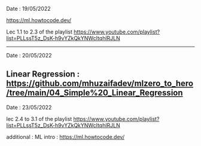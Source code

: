 Date : 19/05/2022

https://ml.howtocode.dev/

Lec 1.1 to 2.3 of the playlist https://www.youtube.com/playlist?list=PLLssT5z_DsK-h9vYZkQkYNWcItqhlRJLN

---------------------------------------------------------------------------------------------------------
Date : 20/05/2022

Linear Regression : https://github.com/mhuzaifadev/mlzero_to_hero/tree/main/04_Simple%20_Linear_Regression
-----------------------------------------------------------------------------------------------------------
Date : 23/05/2022

lec 2.4 to 3.1 of the playlist https://www.youtube.com/playlist?list=PLLssT5z_DsK-h9vYZkQkYNWcItqhlRJLN

additional : 
ML intro  : https://ml.howtocode.dev/